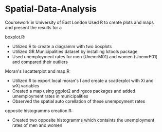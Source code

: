 # Spatial-Data-Analysis
Coursework in University of East London
Used R to create plots and maps and present the results for a 

boxplot.R:
- Utilized R to create a diagramm with two boxplots
- Utilized GR.Municipalities dataset by installing lctools package
- Used unemployment rates for men (UnemrM01) and women (UnemrF01) and compared their outliers

Moran's I scatterplot and map.R:
- Utilized R to export local moran's I and create a scatterplot with Xi and wXj variables
- Created a map using ggplot2 and rgeos packages and added umemployment rates in municipalities
- Observed the spatial auto corellation of these unempoyment rates

opposite histogramms creation.R:
- Created two opposite histogramms which containts the unemployment rates of men and women
